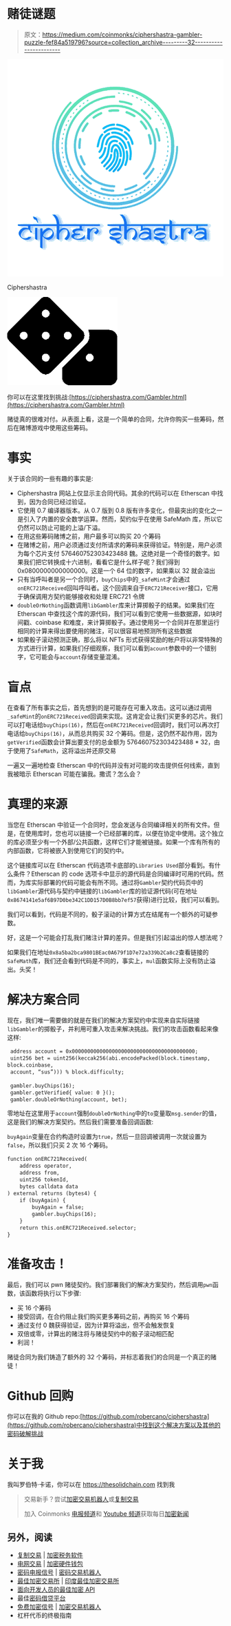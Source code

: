 # 赌徒谜题

> 原文：<https://medium.com/coinmonks/ciphershastra-gambler-puzzle-fef84a519796?source=collection_archive---------32----------------------->

![](img/972f1067349a9a370df8758d216aed65.png)

Ciphershastra

![](img/5e1ed1510feafb24494e348e10f61637.png)

你可以在这里找到挑战:[https://ciphershastra.com/Gambler.html](https://ciphershastra.com/Gambler.html)

赌徒真的很难对付。从表面上看，这是一个简单的合同，允许你购买一些筹码，然后在赌博游戏中使用这些筹码。

# 事实

关于该合同的一些有趣的事实是:

*   Ciphershastra 网站上仅显示主合同代码。其余的代码可以在 Etherscan 中找到，因为合同已经过验证。
*   它使用 0.7 编译器版本。从 0.7 版到 0.8 版有许多变化，但最突出的变化之一是引入了内置的安全数学运算。然而，契约似乎在使用 SafeMath 库，所以它仍然可以防止可能的上溢/下溢。
*   在用这些筹码赌博之前，用户最多可以购买 20 个筹码
*   在赌博之前，用户必须通过支付所请求的筹码来获得验证。特别是，用户必须为每个芯片支付 576460752303423488 魏。这绝对是一个奇怪的数字。如果我们把它转换成十六进制，看看它是什么样子呢？我们得到 0x0800000000000000。这是一个 64 位的数字，如果乘以 32 就会溢出
*   只有当呼叫者是另一个合同时，`buyChips`中的`_safeMint`才会通过`onERC721Received`回叫呼叫者。这个回调来自于`ERC721Receiver`接口，它用于确保调用方契约能够接收和处理 ERC721 令牌
*   `doubleOrNothing`函数调用`libGambler`库来计算掷骰子的结果。如果我们在 Etherscan 中查找这个库的源代码，我们可以看到它使用一些数据源，如块时间戳、coinbase 和难度，来计算掷骰子。通过使用另一个合同并在那里运行相同的计算来得出要使用的赌注，可以很容易地预测所有这些数据
*   如果骰子滚动预测正确，那么将以 NFTs 形式获得奖励的帐户将以非常特殊的方式进行计算，如果我们仔细观察，我们可以看到`acount`参数中的一个错别字，它可能会与`account`存储变量混淆。

# 盲点

在查看了所有事实之后，首先想到的是可能存在可重入攻击。这可以通过调用`_safeMint`的`onERC721Received`回调来实现。这肯定会让我们买更多的芯片。我们可以打电话给`buyChips(16)`，然后在`onERC721Received`回调时，我们可以再次打电话给`buyChips(16)`，从而总共购买 32 个筹码。但是，这仍然不起作用，因为`getVerified`函数会计算出要支付的总金额为 576460752303423488 * 32，由于使用了`SafeMath`，这将溢出并还原交易

一遍又一遍地检查 Etherscan 中的代码并没有对可能的攻击提供任何线索，直到我被暗示 Etherscan 可能在骗我。撒谎？怎么会？

# 真理的来源

当您在 Etherscan 中验证一个合同时，您会发送与合同编译相关的所有文件。但是，在使用库时，您也可以链接一个已经部署的库，以便在协定中使用。这个独立的库必须至少有一个外部/公共函数，这样它们才能被链接。如果一个库有所有的内部函数，它将被嵌入到使用它们的契约中。

这个链接库可以在 Etherscan 代码选项卡底部的`Libraries Used`部分看到。有什么条件？Etherscan 的 code 选项卡中显示的源代码是合同编译时可用的代码。然而，为库实际部署的代码可能会有所不同。通过将`Gambler`契约代码页中的`libGambler`源代码与契约中链接的`libGambler`库的验证源代码(可在地址`0x8674141e5af6B97D0be342C1DD157D0B8bb7ef57`获得)进行比较，我们可以看到。

我们可以看到，代码是不同的，骰子滚动的计算方式在结尾有一个额外的可疑参数。

好，这是一个可能会打乱我们赌注计算的差异。但是我们引起溢出的惊人想法呢？

如果我们在地址`0x8a5ba2bca9801BEac0A679f1D7e72a339b2Ca8c2`查看链接的`SafeMath`库，我们还会看到代码是不同的，事实上，`mul`函数实际上没有防止溢出。头奖！

# 解决方案合同

现在，我们唯一需要做的就是在我们的解决方案契约中实现来自实际链接`libGambler`的掷骰子，并利用可重入攻击来解决挑战。我们的攻击函数看起来像这样:

```
 address account = 0x0000000000000000000000000000000000000000;
 uint256 bet = uint256(keccak256(abi.encodePacked(block.timestamp, block.coinbase,
 account, “sus”))) % block.difficulty;

 gambler.buyChips(16);
 gambler.getVerified{ value: 0 }();
 gambler.doubleOrNothing(account, bet);
```

零地址在这里用于`account`强制`doubleOrNothing`中的`to`变量取`msg.sender`的值，这是我们的解决方案契约。然后我们需要准备回调函数:

`buyAgain`变量在合约构造时设置为`true`，然后一旦回调被调用一次就设置为`false`，所以我们只买 2 次 16 个筹码。

```
function onERC721Received(
    address operator,
    address from,
    uint256 tokenId,
    bytes calldata data
) external returns (bytes4) {
    if (buyAgain) {
        buyAgain = false;
        gambler.buyChips(16);
    }
    return this.onERC721Received.selector;
}
```

# 准备攻击！

最后，我们可以 pwn 赌徒契约。我们部署我们的解决方案契约，然后调用`pwn`函数，该函数将执行以下步骤:

*   买 16 个筹码
*   接受回调，在合约阻止我们购买更多筹码之前，再购买 16 个筹码
*   通过支付 0 魏获得验证，因为计算将溢出，但不会触发恢复
*   双倍或零，计算出的赌注将与赌徒契约中的骰子滚动相匹配
*   利润！

赌徒合同为我们铸造了额外的 32 个筹码，并标志着我们的合同是一个真正的赌徒！

# Github 回购

你可以在我的 Github repo:[https://github.com/robercano/ciphershastra](https://github.com/robercano/ciphershastra)中找到这个解决方案以及其他的密码破解挑战

# 关于我

我叫罗伯特·卡诺，你可以在 https://thesolidchain.com 找到我

> 交易新手？尝试[加密交易机器人](/coinmonks/crypto-trading-bot-c2ffce8acb2a)或[复制交易](/coinmonks/top-10-crypto-copy-trading-platforms-for-beginners-d0c37c7d698c)
> 
> 加入 Coinmonks [电报频道](https://t.me/coincodecap)和 [Youtube 频道](https://www.youtube.com/c/coinmonks/videos)获取每日[加密新闻](http://coincodecap.com/)

## 另外，阅读

*   [复制交易](/coinmonks/top-10-crypto-copy-trading-platforms-for-beginners-d0c37c7d698c) | [加密税务软件](/coinmonks/crypto-tax-software-ed4b4810e338)
*   [电网交易](https://coincodecap.com/grid-trading) | [加密硬件钱包](/coinmonks/the-best-cryptocurrency-hardware-wallets-of-2020-e28b1c124069)
*   [密码电报信号](/coinmonks/top-3-telegram-channels-for-crypto-traders-in-2021-8385f4411ff4) | [密码交易机器人](/coinmonks/crypto-trading-bot-c2ffce8acb2a)
*   [最佳加密交易所](/coinmonks/crypto-exchange-dd2f9d6f3769) | [印度最佳加密交易所](/coinmonks/bitcoin-exchange-in-india-7f1fe79715c9)
*   [面向开发人员的最佳加密 API](/coinmonks/best-crypto-apis-for-developers-5efe3a597a9f)
*   最佳[密码借贷平台](/coinmonks/top-5-crypto-lending-platforms-in-2020-that-you-need-to-know-a1b675cec3fa)
*   [免费加密信号](/coinmonks/free-crypto-signals-48b25e61a8da) | [加密交易机器人](/coinmonks/crypto-trading-bot-c2ffce8acb2a)
*   杠杆代币的终极指南
